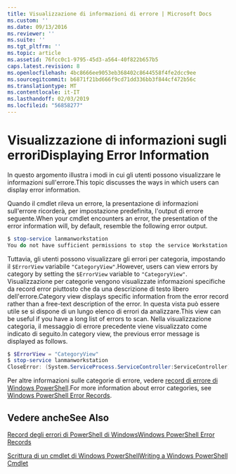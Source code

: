 ```yaml
---
title: Visualizzazione di informazioni di errore | Microsoft Docs
ms.custom: ''
ms.date: 09/13/2016
ms.reviewer: ''
ms.suite: ''
ms.tgt_pltfrm: ''
ms.topic: article
ms.assetid: 76fcc0c1-9795-45d3-a564-40f822b657b5
caps.latest.revision: 8
ms.openlocfilehash: 4bc8666ee9053eb368402c8644558f4fe2dcc9ee
ms.sourcegitcommit: b6871f21bd666f9cd71dd336bb3f844cf472b56c
ms.translationtype: MT
ms.contentlocale: it-IT
ms.lasthandoff: 02/03/2019
ms.locfileid: "56858277"
---
```

# <a name="displaying-error-information"></a><span data-ttu-id="174bd-102">Visualizzazione di informazioni sugli errori</span><span class="sxs-lookup"><span data-stu-id="174bd-102">Displaying Error Information</span></span>

<span data-ttu-id="174bd-103">In questo argomento illustra i modi in cui gli utenti possono visualizzare le informazioni sull'errore.</span><span class="sxs-lookup"><span data-stu-id="174bd-103">This topic discusses the ways in which users can display error information.</span></span>

<span data-ttu-id="174bd-104">Quando il cmdlet rileva un errore, la presentazione di informazioni sull'errore ricorderà, per impostazione predefinita, l'output di errore seguente.</span><span class="sxs-lookup"><span data-stu-id="174bd-104">When your cmdlet encounters an error, the presentation of the error information will, by default, resemble the following error output.</span></span>

```powershell
$ stop-service lanmanworkstation
You do not have sufficient permissions to stop the service Workstation.
```

<span data-ttu-id="174bd-105">Tuttavia, gli utenti possono visualizzare gli errori per categoria, impostando il `$ErrorView` variabile `"CategoryView"`.</span><span class="sxs-lookup"><span data-stu-id="174bd-105">However, users can view errors by category by setting the `$ErrorView` variable to `"CategoryView"`.</span></span> <span data-ttu-id="174bd-106">Visualizzazione per categorie vengono visualizzate informazioni specifiche da record error piuttosto che da una descrizione di testo libero dell'errore.</span><span class="sxs-lookup"><span data-stu-id="174bd-106">Category view displays specific information from the error record rather than a free-text description of the error.</span></span> <span data-ttu-id="174bd-107">In questa vista può essere utile se si dispone di un lungo elenco di errori da analizzare.</span><span class="sxs-lookup"><span data-stu-id="174bd-107">This view can be useful if you have a long list of errors to scan.</span></span> <span data-ttu-id="174bd-108">Nella visualizzazione categoria, il messaggio di errore precedente viene visualizzato come indicato di seguito.</span><span class="sxs-lookup"><span data-stu-id="174bd-108">In category view, the previous error message is displayed as follows.</span></span>

```powershell
$ $ErrorView = "CategoryView"
$ stop-service lanmanworkstation
CloseError: (System.ServiceProcess.ServiceController:ServiceController) [stop-service], ServiceCommandException
```

<span data-ttu-id="174bd-109">Per altre informazioni sulle categorie di errore, vedere [record di errore di Windows PowerShell](./windows-powershell-error-records.md).</span><span class="sxs-lookup"><span data-stu-id="174bd-109">For more information about error categories, see [Windows PowerShell Error Records](./windows-powershell-error-records.md).</span></span>

## <a name="see-also"></a><span data-ttu-id="174bd-110">Vedere anche</span><span class="sxs-lookup"><span data-stu-id="174bd-110">See Also</span></span>

[<span data-ttu-id="174bd-111">Record degli errori di PowerShell di Windows</span><span class="sxs-lookup"><span data-stu-id="174bd-111">Windows PowerShell Error Records</span></span>](./windows-powershell-error-records.md)

[<span data-ttu-id="174bd-112">Scrittura di un cmdlet di Windows PowerShell</span><span class="sxs-lookup"><span data-stu-id="174bd-112">Writing a Windows PowerShell Cmdlet</span></span>](./writing-a-windows-powershell-cmdlet.md)
